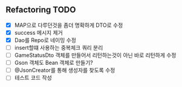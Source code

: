 ## Refactoring TODO

- [x] MAP으로 다루던것을 좀더 명확하게 DTO로 수정
- [x] success 메시지 제거
- [x] Dao를 Repo로 네이밍 수정
- [ ] insert할떄 사용하는 중복체크 쿼리 분리
- [ ] GameStatusDto 객체를 만들어서 리턴하는것이 아닌 바로 리턴하게 수정
- [ ] Gson 객체도 Bean 객체로 만들기?
- [ ] @JsonCreator를 통해 생성자를 찾도록 수정
- [ ] 테스트 코드 작성